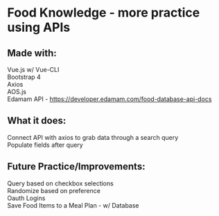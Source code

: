 # Food Knowledge - more practice using APIs

## Made with:
Vue.js w/ Vue-CLI\
Bootstrap 4\
Axios\
AOS.js\
Edamam API - https://developer.edamam.com/food-database-api-docs

## What it does:
Connect API with axios to grab data through a search query\
Populate fields after query

## Future Practice/Improvements:
Query based on checkbox selections\
Randomize based on preference\
Oauth Logins\
Save Food Items to a Meal Plan - w/ Database